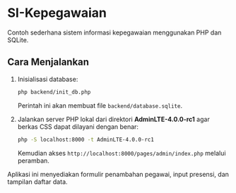# SI-Kepegawaian

Contoh sederhana sistem informasi kepegawaian menggunakan PHP dan SQLite. 

## Cara Menjalankan

1. Inisialisasi database:
   ```bash
   php backend/init_db.php
   ```
   Perintah ini akan membuat file `backend/database.sqlite`.

2. Jalankan server PHP lokal dari direktori **AdminLTE-4.0.0-rc1** agar
   berkas CSS dapat dilayani dengan benar:
   ```bash
   php -S localhost:8000 -t AdminLTE-4.0.0-rc1
   ```
   Kemudian akses `http://localhost:8000/pages/admin/index.php` melalui peramban.

Aplikasi ini menyediakan formulir penambahan pegawai, input presensi, dan tampilan daftar data.
